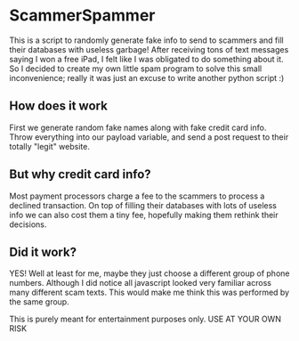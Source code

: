 # ScammerSpammer

This is a script to randomly generate fake info to send to scammers and fill their databases with useless garbage! 
After receiving tons of text messages saying I won a free iPad, I felt like I was obligated to do something about it. So I decided to create my own little spam program to solve this small inconvenience; really it was just an excuse to write another python script :)

## How does it work
First we generate random fake names along with fake credit card info.
Throw everything into our payload variable, and send a post request to their totally "legit" website. 

## But why credit card info?
Most payment processors charge a fee to the scammers to process a declined transaction. 
On top of filling their databases with lots of useless info we can also cost them a tiny fee, hopefully making them rethink their decisions. 

## Did it work?
YES! Well at least for me, maybe they just choose a different group of phone numbers. Although I did notice all javascript looked very familiar across many different scam texts. This would make me think this was performed by the same group.


This is purely meant for entertainment purposes only. USE AT YOUR OWN RISK
